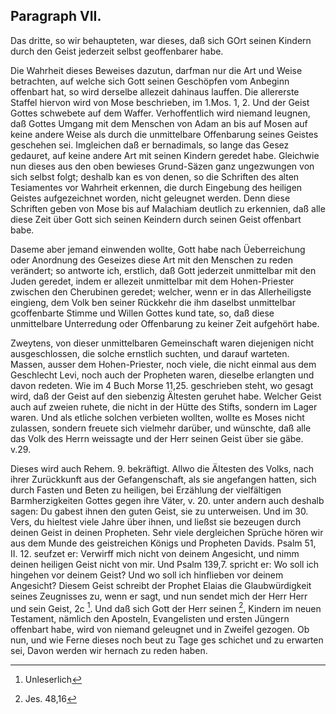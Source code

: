 <!-- Seite 63 -->

Paragraph VII.
--------------

Das dritte, so wir behaupteten, war dieses,
daß sich GOrt seinen Kindern durch den Geist
jederzeit selbst geoffenbarer habe.

Die Wahrheit dieses Beweises dazutun, darfman
nur die Art und Weise betrachten, auf welche sich Gott
seinen Geschöpfen vom Anbeginn offenbart hat, so
wird derselbe allezeit dahinaus lauffen. Die allererste
Staffel hiervon wird von Mose beschrieben, im 1.Mos. 1, 2.
Und der Geist Gottes schwebete auf
dem Waffer. Verhoffentlich wird niemand leugnen,
daß Gottes Umgang mit dem Menschen von Adam an
bis auf Mosen auf keine andere Weise als durch die unmittelbare
Offenbarung seines Geistes geschehen sei.
Imgleichen daß er bernadimals, so lange das Gesez gedauret,
auf keine andere Art mit seinen Kindern geredet
habe. Gleichwie nun dieses aus den oben bewieses
Grund-Säzen ganz ungezwungen von sich selbst
folgt; deshalb kan es von denen, so die Schriften des alten
Tesiamentes vor Wahrheit erkennen, die durch
Eingebung des heiligen Geistes aufgezeichnet worden,
nicht geleugnet werden. Denn diese Schriften geben<!-- Seite 64 -->
von Mose bis auf Malachiam deutlich zu erkennien,
daß alle diese Zeit über Gott sich seinen Keindern
durch seinen Geist offenbart babe.

Daseme aber jemand einwenden wollte, Gott habe
nach Üeberreichung oder Anordnung des Geseizes
diese Art mit den Menschen zu reden verändert;
so antworte ich, erstlich, daß Gott jederzeit unmittelbar
mit den Juden geredet, indem er allezeit unmittelbar
mit dem Hohen-Priester zwischen den Cherubinen
geredet; welcher, wenn er in das Allerheiligste
eingieng, dem Volk ben seiner Rückkehr die ihm
daselbst unmittelbar gcoffenbarte Stimme und Willen
Gottes kund tate, so, daß diese unmittelbare Unterredung
oder Offenbarung zu keiner Zeit aufgehört
habe.

Zweytens, von dieser unmittelbaren Gemeinschaft
waren diejenigen nicht ausgeschlossen, die solche ernstlich
suchten, und darauf warteten. Massen, ausser dem
Hohen-Priester, noch viele, die nicht einmal aus dem
Geschlecht Levi, noch auch der Propheten waren, dieselbe
erlangten und davon redeten. Wie im 4 Buch Morse
11,25. geschrieben  steht, wo gesagt wird, daß der
Geist auf den siebenzig Ältesten geruhet habe.
Welcher Geist auch auf zweien ruhete, die nicht in der
Hütte des Stifts, sondern im Lager waren. Und als
etliche solchen verbieten wollten, wollte es Moses nicht
zulassen, sondern freuete sich vielmehr darüber, und
wünschte, daß alle das Volk des Herrn weissagte
und der Herr seinen Geist über sie gäbe. v.29.

Dieses wird auch Rehem. 9. bekräftigt. Allwo
die Ältesten des Volks, nach ihrer Zurückkunft aus
der Gefangenschaft, als sie angefangen hatten, sich
durch Fasten und Beten zu heiligen, bei Erzählung
der vielfältigen Barmherzigkeiten Gottes gegen ihre
Väter, v. 20. unter andern auch deshalb sagen: Du
gabest ihnen den guten Geist, sie zu unterweisen.<!-- Seite 65 -->
Und im 30. Vers, du hieltest viele Jahre über ihnen,
und ließst sie bezeugen durch deinen Geist
in deinen Propheten. Sehr viele dergleichen Sprüche
hören wir aus dem Munde des geistreichen Königs
und Propheten Davids. Psalm 51, II. 12. seufzet
er: Verwirff mich nicht von deinem Angesicht,
und nimm deinen heiligen Geist nicht von mir.
Und Psalm 139,7. spricht er: Wo soll ich hingehen
vor deinem Geist? Und wo soll ich hinflieben vor
deinem Angesicht? Diesem Geist schreibt der Prophet
Elaias die Glaubwürdigkeit seines Zeugnisses zu,
wenn er sagt, und nun sendet mich der Herr Herr
und sein Geist, 2c [^k2f1]. Und daß sich Gott der Herr seinen [^k2f2],
Kindern im neuen Testament, nämlich den Aposteln,
Evangelisten und ersten Jüngern offenbart habe,
wird von niemand geleugnet und in Zweifel gezogen.
Ob nun, und wie Ferne dieses noch beut zu Tage ges
schichet und zu erwarten sei, Davon werden wir hernach
zu reden haben.

[^k2f1]: Unleserlich
[^k2f2]: Jes. 48,16